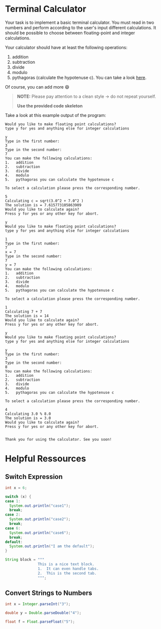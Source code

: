 # Terminal Calculator
Your task is to implement a basic terminal calculator. You must read in two numbers and perform according to the user's input different calculations. It should be possible to choose between floating-point and integer calculations.

Your calculator should have at least the following operations:

1.   addition
2.   subtraction
3.   divide
4.   modulo
5.   pythagoras (calculate the hypotenuse c). You can take a look [here](https://de.wikipedia.org/wiki/Satz_des_Pythagoras).

Of course, you can add more :smile:

>**NOTE:** Please pay attention to a clean style &#x2192; do not repeat yourself.
>
>**Use the provided code skeleton**

Take a look at this example output of the program:

~~~
Would you like to make floating point calculations?
type y for yes and anything else for integer calculations

y
Type in the first number: 
3
Type in the second number: 
7
You can make the following calculations:
1.   addition
2.   subtraction
3.   divide
4.   modulo
5.   pythagoras you can calculate the hypotenuse c

To select a calculation please press the corresponding number.

5
Calculating c = sqrt(3.0^2 + 7.0^2 )
The solution is = 7.615773105863909
Would you like to calculate again?
Press y for yes or any other key for abort.

y
Would you like to make floating point calculations?
type y for yes and anything else for integer calculations

1
Type in the first number: 
7
x = 7
Type in the second number: 
7
y = 7
You can make the following calculations:
1.   addition
2.   subtraction
3.   divide
4.   modulo
5.   pythagoras you can calculate the hypotenuse c

To select a calculation please press the corresponding number.

1
Calculating 7 + 7
The solution is = 14
Would you like to calculate again?
Press y for yes or any other key for abort.

y
Would you like to make floating point calculations?
type y for yes and anything else for integer calculations

y
Type in the first number: 
3
Type in the second number: 
8
You can make the following calculations:
1.   addition
2.   subtraction
3.   divide
4.   modulo
5.   pythagoras you can calculate the hypotenuse c

To select a calculation please press the corresponding number.

4
Calculating 3.0 % 8.0
The solution is = 3.0
Would you like to calculate again?
Press y for yes or any other key for abort.


Thank you for using the calculator. See you soon!
~~~

# Helpful Ressources

## Switch Expression

~~~java
int x = 6;

switch (x) {
case 1:
  System.out.println("case1");
  break;
case 2:
  System.out.println("case2");
  break;
case 6:
  System.out.println("case6");
  break;
default:
  System.out.println("I am the default");
}

~~~

~~~java
String block = """
               This is a nice text block.
               1.  It can even handle tabs.
               2.  This is the second tab.
               """;
~~~

## Convert Strings to Numbers

~~~java
int x = Integer.parseInt("3");

double y = Double.parseDouble("4");

float f = Float.parseFloat("5");
~~~

